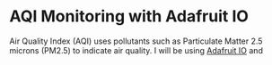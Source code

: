 # AQI Monitoring with Adafruit IO

Air Quality Index (AQI) uses pollutants such as Particulate Matter 2.5 microns (PM2.5) to indicate air quality. I will be using [Adafruit IO](https://io.adafruit.com/) and 
